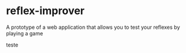 # reflex-improver
A prototype of a web application that allows you to test your reflexes by playing a game

teste
